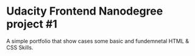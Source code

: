# Udacity Frontend Nanodegree project #1

A simple portfolio that show cases some basic and fundemnetal HTML & CSS Skills.
